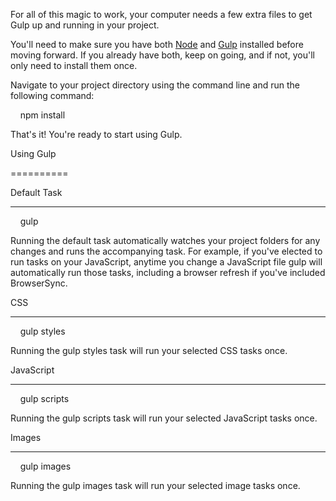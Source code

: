 For all of this magic to work, your computer needs a few extra files to get Gulp up and running in your project.

You'll need to make sure you have both [Node](http://nodejs.org) and [Gulp](http://gulpjs.com) installed before moving forward. If you already have both, keep on going, and if not, you'll only need to install them once.

Navigate to your project directory using the command line and run the following command:

    npm install

That's it! You're ready to start using Gulp.

Using Gulp

==========

Default Task

------------

    gulp

Running the default task automatically watches your project folders for any changes and runs the accompanying task. For example, if you've elected to run tasks on your JavaScript, anytime you change a JavaScript file gulp will automatically run those tasks, including a browser refresh if you've included BrowserSync.

CSS

---

    gulp styles

Running the gulp styles task will run your selected CSS tasks once.

JavaScript

----------

    gulp scripts

Running the gulp scripts task will run your selected JavaScript tasks once.

Images

------

    gulp images

Running the gulp images task will run your selected image tasks once.